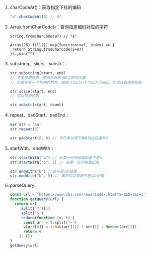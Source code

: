 1. charCodeAt()：获取指定下标的编码

   ``` js
   "a".charCodeAt(0) // 97
   ```

2. Array.fromCharCode()：查询指定编码对应的字符

   ``` ks
   String.fromCharCode(97) // "a"
   
   Array(26).fill(1).map(function(val, index) => {
   	return String.fromCharCode(i+97)
   }).join("")
   ```

3. substring、slice、 substr：

   ``` js
   str.substring(start, end)
   // 不能使用负数，使用负数表示0之前的位置
   // 但是它有一个特殊的地方，就是可以start可以大于end，实现从右向左获取
   
   str.slice(start, end)
   // 可以使用负数
   
   str.substr(start, count)
   ```

4. repeat、padStart、padEnd：

   ``` js
   var str = 'aa'
   str.repeat(3)
   
   str.padStart(8, 0) // 字符串长度不够8则在前面补0
   ```

5. startWith、endWith：

   ``` js
   str.startWith("a") // 从第一位开始起始是不是a
   str.startWith("b", 1) // 从哪一位开始算起始
   
   str.endWith("b") //是不是以b结尾
   str.endWith("b", 5) // 第五位之前是不是以b结尾
   ```

6. parseQuery:

   ``` js
   const url = 'https://www.163.com/news/index.html?a=1&b=2&c=3'
   function getQuery(url) {
     return url
       .split('?')[1]
       .split('&')
       .reduce(function (v, t) {
         const arr = t.split('=')
         v[arr[0]] = isNaN(arr[1]) ? arr[1] : Number(arr[1])
         return v
       }, {})
   }
   getQuery(url)
   ```

   